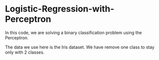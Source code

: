# Logistic-Regression-with-Perceptron

In this code, we are solving a binary classification problem using the Perceptron.

The data we use here is the Iris dataset. We have remove one class to stay only with 2 classes.
